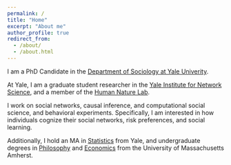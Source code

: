 ```yaml
---
permalink: /
title: "Home"
excerpt: "About me"
author_profile: true
redirect_from: 
  - /about/
  - /about.html
---
```


I am a PhD Candidate in the [Department of Sociology at Yale Univerity](https://sociology.yale.edu).

At Yale, I am a graduate student researcher in the [Yale Institute for Network Science](https://yins.yale.edu), and a member of the [Human Nature Lab](https://humannaturelab.net).

I work on social networks, causal inference, and computational social science, and behavioral experiments. Specifically, I am interested in how individuals cognize their social networks, risk preferences, and social learning.

Additionally, I hold an MA in [Statistics](https://statistics.yale.edu) from Yale, and undergraduate degrees in [Philosophy](https://www.umass.edu/philosophy/) and [Economics](https://www.umass.edu/economics/) from the University of Massachusetts Amherst.
